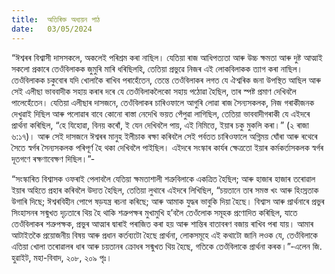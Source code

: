```yaml
---
title:  অতিৰিক্ত অধ্যয়ন পাঠ
date:   03/05/2024
---
```


“ঈশ্বৰৰ বিশ্বাসী দাসসকলে, অকলেই পৰিশ্ৰম কৰা নাছিল। যেতিয়া ৰাজ আধিপত্যতা আৰু উচ্চ ক্ষমতা আৰু দুষ্ট আত্মাই সকলো প্ৰকাৰে তেওঁবিলাকক জুমুৰি মাৰি ধৰিছিলহি, তেতিয়া প্ৰভুৱে নিজৰ এই লোকবিলাকক ত্যাগ কৰা নাছিল। তেওঁবিলাকক চকুবোৰ যদি খোলাকৈ ৰাখিব পৰাহেঁতেন, তেন্তে তেওঁবিলাকৰ লগত যে ঐশ্বৰিক জনা উপস্থিত আছিল আৰু সেই এলীছা ভাববাদীক সহায় কৰাৰ দৰে যে তেওঁবিলাকলৈকো সহায় পঠোৱা হৈছিল, তাৰ স্পষ্ট প্ৰমাণ দেখিবলৈ পালেহেঁতেন। যেতিয়া এলীছাৰ দাসজনে, তেওঁবিলাকৰ চাৰিওফালে আগুৰি লোৱা ৰাজ সৈন্যসকলক, নিজ গৰাকীজনক দেখুৱাই দিছিল আৰু পলোৱাৰ বাবে কোনো ৰাস্তা নেদেখি ভয়ত পেঁপুৱা লাগিছিল, তেতিয়া ভাববাদীগৰাকী যে এইদৰে প্ৰাৰ্থনা কৰিছিল, “হে যিহোৱা, বিনয় কৰোঁ, ই যেন দেখিবলৈ পায়, এই নিমিত্তে, ইয়াৰ চকু মুকলি কৰা।” (২ ৰাজা ৬:১৭)। আৰু সেই দাসজনে ঈশ্বৰৰ মানুহ ইলীচাক ৰক্ষা কৰিবলৈ সেই পৰ্বতত চাৰিওফালে অগ্নিময় ঘোঁৰা আৰু ৰথেৰে সৈতে স্বৰ্গৰ সৈন্যসকলক পৰিপূৰ্ণ হৈ থকা দেখিবলৈ পাইছিল। এইদৰে সংস্কাৰ কাৰ্যৰ ক্ষেত্ৰতো ইয়াৰ কৰ্মকৰ্তাসকলক স্বৰ্গৰ দূতগণে ৰক্ষণাবেক্ষণ দিছিল।”-

“সংস্কাৰিত বিশ্বাসক ওফৰাই পেলাবলৈ যেতিয়া ক্ষমতাশালী শত্ৰুবিলাকে একত্ৰিত হৈছিল; আৰু হাজাৰ হাজাৰ তৰোৱাল ইয়াৰ অহিতে প্ৰহাৰ কৰিবলৈ উদ্যত হৈছিল, তেতিয়া লুথাৰে এইদৰে লিখিছিল, “চয়তানে তাৰ সমস্ত খং আৰু হিংস্ৰতাক উগাৰি দিছে; ঈশ্বৰবিহীন পোপে ষড়যন্ত্ৰ ৰচনা কৰিছে; আৰু আমাক যুদ্ধৰ ভাবুকি দিয়া হৈছে। বিশ্বাস আৰু প্ৰাৰ্থনাৰে প্ৰভুৰ সিংহাসনৰ সন্মুখত দৃঢ়তাৰে থিয় হৈ থাকি শত্ৰুপক্ষৰ মুখামুখি হ’বলৈ তেওঁলোক সমূহক প্ৰণোদিত কৰিছিল, যাতে তেওঁবিলাকৰ শত্ৰুপক্ষক, প্ৰভুৰ আত্মাৰ দ্বাৰাই পৰাজিত কৰা হয় আৰু শান্তিৰ বাতাবৰণ বজায় ৰাখিব পৰা যায়। আমাৰ আটাইতকৈ প্ৰয়োজনীয় বিষয় আৰু প্ৰধান কৰ্তব্যটো হৈছে প্ৰাৰ্থনা, লোকসমূহে এই কথাটো জানি লওক যে, তেওঁবিলাকে এতিয়া খোলা তৰোৱালৰ ধাৰ আৰু চয়তানৰ ক্ৰোধৰ সন্মুখত থিয় হৈছে, গতিকে তেওঁবিলাকে প্ৰাৰ্থনা কৰক।”-এলেন জি. হুৱাইট, মহা-বিবাদ, ২০৮, ২০৯ পৃঃ।